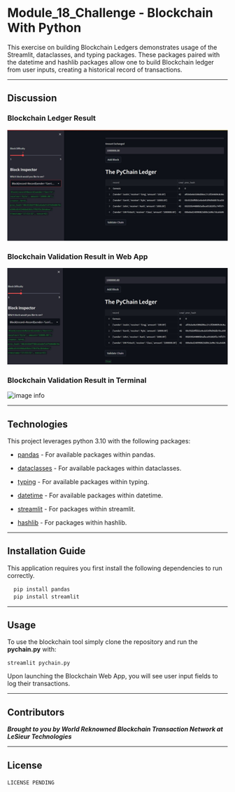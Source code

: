# Module_18_Challenge - Blockchain With Python

This exercise on building Blockchain Ledgers demonstrates usage of the Streamlit, dataclasses, and typing packages. These packages paired with the datetime and hashlib packages allow one to build Blockchain ledger from user inputs, creating a historical record of transactions.

---

## Discussion

### Blockchain Ledger Result

![image info](./Images/streamlit_ss.jpg)

### Blockchain Validation Result in Web App

![image info](./Images/blockchain_valid.jpg)

### Blockchain Validation Result in Terminal 

![image info](./Imgaes/terminal_ss.png)

---

## Technologies

This project leverages python 3.10 with the following packages:

* [pandas](https://github.com/pandas-dev/pandas) - For available packages within pandas.

* [dataclasses](https://docs.python.org/3/library/dataclasses.html) - For available packages within dataclasses.

* [typing](https://docs.python.org/3/library/typing.html) - For available packages within typing.

* [datetime](https://docs.python.org/3/library/datetime.html) - For available packages within datetime.

* [streamlit](https://docs.streamlit.io/) - For packages within streamlit.

* [hashlib](https://docs.python.org/3/library/hashlib.html) - For packages within hashlib.

---

## Installation Guide

This application requires you first install the following dependencies to run correctly.

```python
  pip install pandas
  pip install streamlit
```

---

## Usage

To use the blockchain tool simply clone the repository and run the **pychain.py** with:

```Visual Studio
streamlit pychain.py
```

Upon launching the Blockchain Web App, you will see user input fields to log their transactions.

---

## Contributors

***Brought to you by World Reknowned Blockchain Transaction Network at LeSieur Technologies***

---

## License

```LICENSE PENDING```